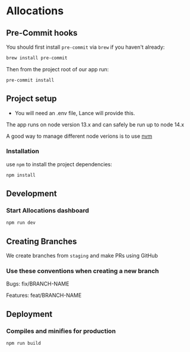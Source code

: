 # Allocations

## Pre-Commit hooks

You should first install `pre-commit` via `brew` if you haven't already:

```bash
brew install pre-commit
```

Then from the project root of our app run:

```bash
pre-commit install
```

## Project setup

- You will need an .env file, Lance will provide this.

The app runs on node version 13.x and can safely be run up to node 14.x

A good way to manage different node verions is to use [nvm](https://github.com/nvm-sh/nvm)

### Installation

use `npm` to install the project dependencies:

```bash
npm install
```

## Development

### Start Allocations dashboard

```bash
npm run dev
```

## Creating Branches

We create branches from `staging` and make PRs using GitHub

### Use these conventions when creating a new branch

Bugs: fix/BRANCH-NAME

Features: feat/BRANCH-NAME

## Deployment

### Compiles and minifies for production

```bash
npm run build
```
